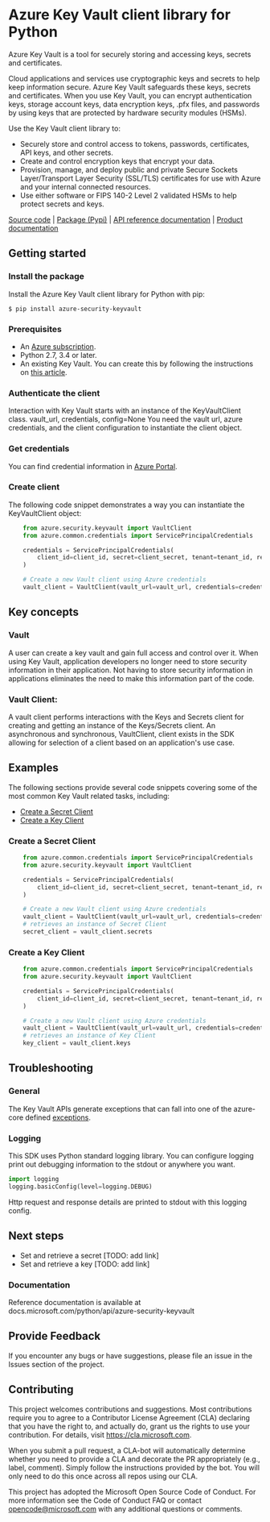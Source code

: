 # Azure Key Vault client library for Python
Azure Key Vault is a tool for securely storing and accessing keys, secrets and certificates.

Cloud applications and services use cryptographic keys and secrets to help keep information secure. Azure Key Vault safeguards these keys, secrets and certificates. When you use Key Vault, you can encrypt authentication keys, storage account keys, data encryption keys, .pfx files, and passwords by using keys that are protected by hardware security modules (HSMs).

Use the Key Vault client library to:

* Securely store and control access to tokens, passwords, certificates, API keys, and other secrets.
* Create and control encryption keys that encrypt your data.
* Provision, manage, and deploy public and private Secure Sockets Layer/Transport Layer Security (SSL/TLS) certificates for use with Azure and your internal connected resources.
* Use either software or FIPS 140-2 Level 2 validated HSMs to help protect secrets and keys.

[Source code](https://github.com/Azure/azure-sdk-for-python/tree/master/sdk/keyvault/azure-security-keyvault) | [Package (Pypi)](https://pypi.org/project/azure-security-keyvault/) | [API reference documentation](https://docs.microsoft.com/python/api/azure-security-keyvault) | [Product documentation](https://docs.microsoft.com/en-gb/azure/key-vault/)
## Getting started
### Install the package
Install the Azure Key Vault client library for Python with pip:


`$ pip install azure-security-keyvault
`

### Prerequisites
* An [Azure subscription](https://azure.microsoft.com/free/).
* Python 2.7, 3.4 or later.
* An existing Key Vault. You can create this by following the instructions on [this article](https://docs.microsoft.com/en-gb/azure/key-vault/quick-create-portal).

### Authenticate the client
Interaction with Key Vault starts with an instance of the KeyVaultClient class. vault_url, credentials, config=None You need the vault url, azure credentials, and the client configuration to instantiate the client object.

### Get credentials
You can find credential information in [Azure Portal](https://portal.azure.com/).

### Create client
The following code snippet demonstrates a way you can instantiate the KeyVaultClient object:
```python
    from azure.security.keyvault import VaultClient
    from azure.common.credentials import ServicePrincipalCredentials

    credentials = ServicePrincipalCredentials(
        client_id=client_id, secret=client_secret, tenant=tenant_id, resource="https://vault.azure.net"
    )

    # Create a new Vault client using Azure credentials
    vault_client = VaultClient(vault_url=vault_url, credentials=credentials)
```
## Key concepts
### Vault
  A user can create a key vault and gain full access and control over it. When using Key Vault, application developers no longer need to store security information in their application. Not having to store security information in applications eliminates the need to make this information part of the code.

### Vault Client:
A vault client performs interactions with the Keys and Secrets client for creating and getting an instance of the Keys/Secrets client. An asynchronous and synchronous, VaultClient, client exists in the SDK allowing for selection of a client based on an application's use case.

## Examples
The following sections provide several code snippets covering some of the most common Key Vault related tasks, including:
* [Create a Secret Client](https://github.com/Azure/azure-sdk-for-python/tree/master/sdk/keyvault/azure-security-keyvault#create-a-secret-client)
* [Create a Key Client](https://github.com/Azure/azure-sdk-for-python/tree/master/sdk/keyvault/azure-security-keyvault#create-a-key-client)

### Create a Secret Client
```python
    from azure.common.credentials import ServicePrincipalCredentials
    from azure.security.keyvault import VaultClient

    credentials = ServicePrincipalCredentials(
        client_id=client_id, secret=client_secret, tenant=tenant_id, resource="https://vault.azure.net"
    )

    # Create a new Vault client using Azure credentials
    vault_client = VaultClient(vault_url=vault_url, credentials=credentials)
    # retrieves an instance of Secret Client
    secret_client = vault_client.secrets
```

### Create a Key Client
```python
    from azure.common.credentials import ServicePrincipalCredentials
    from azure.security.keyvault import VaultClient

    credentials = ServicePrincipalCredentials(
        client_id=client_id, secret=client_secret, tenant=tenant_id, resource="https://vault.azure.net"
    )

    # Create a new Vault client using Azure credentials
    vault_client = VaultClient(vault_url=vault_url, credentials=credentials)
    # retrieves an instance of Key Client
    key_client = vault_client.keys
```

## Troubleshooting
### General
The Key Vault APIs generate exceptions that can fall into one of the azure-core defined [exceptions](https://github.com/Azure/azure-sdk-for-python/blob/master/sdk/core/azure-core/azure/core/exceptions.py).

### Logging
This SDK uses Python standard logging library. You can configure logging print out debugging information to the stdout or anywhere you want.

```python 
import logging
logging.basicConfig(level=logging.DEBUG)
```
Http request and response details are printed to stdout with this logging config.

## Next steps
* Set and retrieve a secret [TODO: add link]
* Set and retrieve a key [TODO: add link]

###  Documentation
Reference documentation is available at docs.microsoft.com/python/api/azure-security-keyvault

## Provide Feedback
If you encounter any bugs or have suggestions, please file an issue in the Issues section of the project.

## Contributing
This project welcomes contributions and suggestions. Most contributions require you to agree to a Contributor License Agreement (CLA) declaring that you have the right to, and actually do, grant us the rights to use your contribution. For details, visit https://cla.microsoft.com.

When you submit a pull request, a CLA-bot will automatically determine whether you need to provide a CLA and decorate the PR appropriately (e.g., label, comment). Simply follow the instructions provided by the bot. You will only need to do this once across all repos using our CLA.

This project has adopted the Microsoft Open Source Code of Conduct. For more information see the Code of Conduct FAQ or contact opencode@microsoft.com with any additional questions or comments.